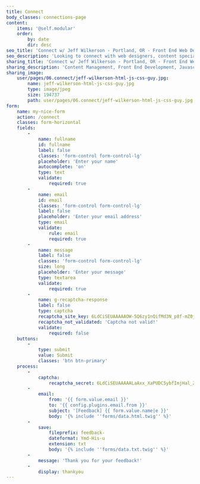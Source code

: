 ```yaml
---
title: Connect
body_classes: connections-page
content:
    items: '@self.modular'
    order:
        by: date
        dir: desc
seo_title: 'Connect w/ Jeff Wilkerson - Portland, OR - Front End Web Developer'
seo_description: 'Looking to connect with web designers, content specialists, etc in Portland, Oregon area. Web Developer wanting to create websites'
sharing_title: 'Connect w/ Jeff Wilkerson - Portland, OR - Front End Web Developer'
sharing_description: 'Content Management, Front End Development, Javascript, I do it all. Contact me  today!'
sharing_image:
    user/pages/06.connect/jeff-wilkerson-html-js-css-guy.jpg:
        name: jeff-wilkerson-html-js-css-guy.jpg
        type: image/jpeg
        size: 194737
        path: user/pages/06.connect/jeff-wilkerson-html-js-css-guy.jpg
form:
    name: my-nice-form
    action: /connect
    classes: form-horizontal
    fields:
        -
            name: fullname
            id: fullname
            label: false
            classes: 'form-control form-control-lg'
            placeholder: 'Enter your name'
            autocomplete: 'on'
            type: text
            validate:
                required: true
        -
            name: email
            id: email
            classes: 'form-control form-control-lg'
            label: false
            placeholder: 'Enter your email address'
            type: email
            validate:
                rule: email
                required: true
        -
            name: message
            label: false
            classes: 'form-control form-control-lg'
            size: long
            placeholder: 'Enter your message'
            type: textarea
            validate:
                required: true
        -
            name: g-recaptcha-response
            label: false
            type: captcha
            recaptcha_site_key: 6LdCiSEUAAAAAOW-5Q6zy1nQifMd3N_p8f-mZ0j3
            recaptcha_not_validated: 'Captcha not valid!'
            validate:
                required: false
    buttons:
        -
            type: submit
            value: Submit
            classes: 'btn btn-primary'
    process:
        -
            captcha:
                recaptcha_secret: 6LdCiSEUAAAAALaAxx_XaPUDC5ybfImjHal_ZlzK
        -
            email:
                from: '{{ form.value.email }}'
                to: '{{ config.plugins.email.from }}'
                subject: '[Feedback] {{ form.value.name|e }}'
                body: '{% include ''forms/data.html.twig'' %}'
        -
            save:
                fileprefix: feedback-
                dateformat: Ymd-His-u
                extension: txt
                body: '{% include ''forms/data.txt.twig'' %}'
        -
            message: 'Thank you for your feedback!'
        -
            display: thankyou
---
```


